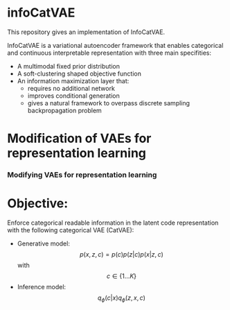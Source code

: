 # infoCatVAE

This repository gives an implementation of InfoCatVAE.

InfoCatVAE is a variational autoencoder framework that enables categorical and continuous interpretable representation with three main specifities:

- A multimodal fixed prior distribution
- A soft-clustering shaped objective function
- An information maximization layer that:
    - requires no additional network
    - improves conditional generation
    - gives a natural framework to overpass discrete sampling backpropagation problem

# Modification of VAEs for representation learning

### Modifying VAEs for representation learning

# Objective:

Enforce categorical readable information in the latent code representation with the following categorical VAE (CatVAE):


- Generative model: 
$$ 
p(x,z,c)=p(c)p(z \vert c)p(x \vert z,c) $$ with $$ c\in \{1...K \} 
$$
- Inference model: $$ q_\phi (c \vert x) q_\phi (z, x,c) $$

